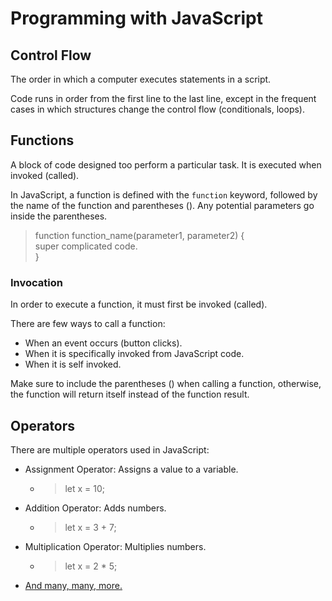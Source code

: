 # Programming with JavaScript

## Control Flow

The order in which a computer executes statements in a script.

Code runs in order from the first line to the last line, except in the frequent cases in which structures change the control flow (conditionals, loops).

## Functions

A block of code designed too perform a particular task. It is executed when invoked (called).

In JavaScript, a function is defined with the `function` keyword, followed by the name of the function and parentheses (). Any potential parameters go inside the parentheses.
> function function_name(parameter1, parameter2) {  
> super complicated code.  
> }

### Invocation

In order to execute a function, it must first be invoked (called).

There are few ways to call a function:

- When an event occurs (button clicks).
- When it is specifically invoked from JavaScript code.
- When it is self invoked.

Make sure to include the parentheses () when calling a function, otherwise, the function will return itself instead of the function result.

## Operators

There are multiple operators used in JavaScript:

- Assignment Operator: Assigns a value to a variable.
  - > let x = 10;
- Addition Operator: Adds numbers.
  - > let x = 3 + 7;
- Multiplication Operator: Multiplies numbers.
  - > let x = 2 * 5;
- [And many, many, more.](https://www.w3schools.com/jsref/jsref_operators.asp)
